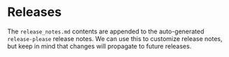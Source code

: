 # Releases

The `release_notes.md` contents are appended to the auto-generated `release-please` release notes. We can use this to customize release notes, but keep in mind that changes will propagate to future releases.
